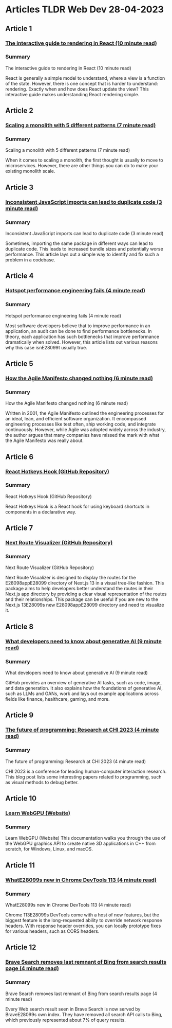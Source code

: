 # Articles TLDR Web Dev 28-04-2023

## Article 1
### [The interactive guide to rendering in React (10 minute read)](https://tldr.tech)
### Summary 
 The interactive guide to rendering in React (10 minute read)

React is generally a simple model to understand, where a view is a function of the state. However, there is one concept that is harder to understand: rendering. Exactly when and how does React update the view? This interactive guide makes understanding React rendering simple.

## Article 2
### [Scaling a monolith with 5 different patterns (7 minute read)](https://tldr.tech)
### Summary 
 Scaling a monolith with 5 different patterns (7 minute read)

When it comes to scaling a monolith, the first thought is usually to move to microservices. However, there are other things you can do to make your existing monolith scale.

## Article 3
### [Inconsistent JavaScript imports can lead to duplicate code (3 minute read)](https://tldr.tech)
### Summary 
 Inconsistent JavaScript imports can lead to duplicate code (3 minute read)

Sometimes, importing the same package in different ways can lead to duplicate code. This leads to increased bundle sizes and potentially worse performance. This article lays out a simple way to identify and fix such a problem in a codebase.

## Article 4
### [Hotspot performance engineering fails (4 minute read)](https://tldr.tech)
### Summary 
 Hotspot performance engineering fails (4 minute read)

Most software developers believe that to improve performance in an application, an audit can be done to find performance bottlenecks. In theory, each application has such bottlenecks that improve performance dramatically when solved. However, this article lists out various reasons why this case isnE28099t usually true.

## Article 5
### [How the Agile Manifesto changed nothing (6 minute read)](https://tldr.tech)
### Summary 
 How the Agile Manifesto changed nothing (6 minute read)

Written in 2001, the Agile Manifesto outlined the engineering processes for an ideal, lean, and efficient software organization. It encompassed engineering processes like test often, ship working code, and integrate continuously. However, while Agile was adopted widely across the industry, the author argues that many companies have missed the mark with what the Agile Manifesto was really about.

## Article 6
### [React Hotkeys Hook (GitHub Repository)](https://tldr.tech)
### Summary 
 React Hotkeys Hook (GitHub Repository)

React Hotkeys Hook is a React hook for using keyboard shortcuts in components in a declarative way.

## Article 7
### [Next Route Visualizer (GitHub Repository)](https://tldr.tech)
### Summary 
 Next Route Visualizer (GitHub Repository)

Next Route Visualizer is designed to display the routes for the E28098appE28099 directory of Next.js 13 in a visual tree-like fashion. This package aims to help developers better understand the routes in their Next.js app directory by providing a clear visual representation of the routes and their relationships. This package can be useful if you are new to the Next.js 13E28099s new E28098appE28099 directory and need to visualize it.

## Article 8
### [What developers need to know about generative AI (9 minute read)](https://tldr.tech)
### Summary 
 What developers need to know about generative AI (9 minute read)

GitHub provides an overview of generative AI tasks, such as code, image, and data generation. It also explains how the foundations of generative AI, such as LLMs and GANs, work and lays out example applications across fields like finance, healthcare, gaming, and more.

## Article 9
### [The future of programming: Research at CHI 2023 (4 minute read)](https://tldr.tech)
### Summary 
 The future of programming: Research at CHI 2023 (4 minute read)

CHI 2023 is a conference for leading human-computer interaction research. This blog post lists some interesting papers related to programming, such as visual methods to debug better.

## Article 10
### [Learn WebGPU (Website)](https://tldr.tech)
### Summary 
 Learn WebGPU (Website)</a>
This documentation walks you through the use of the WebGPU graphics API to create native 3D applications in C++ from scratch, for Windows, Linux, and macOS.

## Article 11
### [WhatE28099s new in Chrome DevTools 113 (4 minute read)](https://tldr.tech)
### Summary 
 WhatE28099s new in Chrome DevTools 113 (4 minute read)

Chrome 113E28099s DevTools come with a host of new features, but the biggest feature is the long-requested ability to override network response headers. With response header overrides, you can locally prototype fixes for various headers, such as CORS headers.

## Article 12
### [Brave Search removes last remnant of Bing from search results page (4 minute read)](https://tldr.tech)
### Summary 
 Brave Search removes last remnant of Bing from search results page (4 minute read)

Every Web search result seen in Brave Search is now served by BraveE28099s own index. They have removed all search API calls to Bing, which previously represented about 7% of query results.</span>


